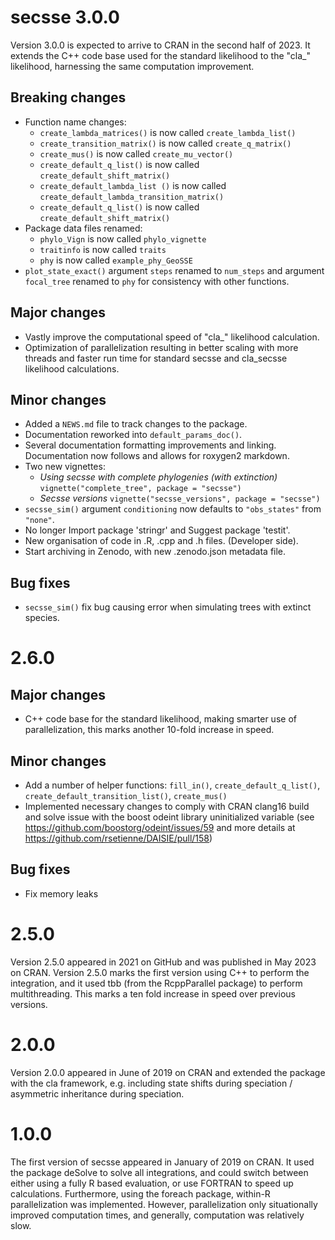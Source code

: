 # secsse 3.0.0

Version 3.0.0 is expected to arrive to CRAN in the second half of 2023. It 
extends the C++ code base used for the standard likelihood to the "cla_"
likelihood, harnessing the same computation improvement. 

## Breaking changes
* Function name changes:
    * `create_lambda_matrices()` is now called `create_lambda_list()`
    * `create_transition_matrix()` is now called `create_q_matrix()`
    * `create_mus()` is now called `create_mu_vector()`
    * `create_default_q_list()` is now called `create_default_shift_matrix()`
    * `create_default_lambda_list ()` is now called `create_default_lambda_transition_matrix()`
    * `create_default_q_list()` is now called `create_default_shift_matrix()`
* Package data files renamed: 
    * `phylo_Vign` is now called `phylo_vignette`
    * `traitinfo` is now called `traits`
    * `phy` is now called `example_phy_GeoSSE`
* `plot_state_exact()` argument `steps` renamed to `num_steps` and argument 
`focal_tree` renamed to `phy` for consistency with other functions.

## Major changes

* Vastly improve the computational speed of "cla_" likelihood calculation.
* Optimization of parallelization resulting in better scaling with more threads
and faster run time for standard secsse and cla_secsse likelihood calculations.

## Minor changes
* Added a `NEWS.md` file to track changes to the package.
* Documentation reworked into `default_params_doc()`.
* Several documentation formatting improvements and linking. Documentation now
follows and allows for roxygen2 markdown.
* Two new vignettes:
    * _Using secsse with complete phylogenies (with extinction)_ `vignette("complete_tree", package = "secsse")`
    * _Secsse versions_ `vignette("secsse_versions", package = "secsse")`
* `secsse_sim()` argument `conditioning` now defaults to `"obs_states"` from 
`"none"`.
* No longer Import package 'stringr' and Suggest package 'testit'.
* New organisation of code in .R, .cpp and .h files. (Developer side).
* Start archiving in Zenodo, with new .zenodo.json metadata file.

## Bug fixes
* `secsse_sim()` fix bug causing error when simulating trees with extinct 
species.

# 2.6.0

## Major changes
* C++ code base for the standard likelihood, making smarter use of
parallelization, this marks another 10-fold increase in speed.

## Minor changes
* Add a number of helper functions: `fill_in()`, `create_default_q_list()`, 
`create_default_transition_list()`, `create_mus()`
* Implemented necessary changes to comply with CRAN clang16 build and solve
issue with the boost odeint library uninitialized variable 
(see https://github.com/boostorg/odeint/issues/59 and more details at 
https://github.com/rsetienne/DAISIE/pull/158)

## Bug fixes
* Fix memory leaks

# 2.5.0
Version 2.5.0 appeared in 2021 on GitHub and was published in May 2023 on CRAN.
Version 2.5.0 marks the first version using C++ to perform the integration,
and it used tbb (from the RcppParallel package) to perform multithreading. This
marks a ten fold increase in speed over previous versions.

# 2.0.0
Version 2.0.0 appeared in June of 2019 on CRAN and extended the package with the
cla framework, e.g. including state shifts during speciation / asymmetric 
inheritance during speciation. 

# 1.0.0
The first version of secsse appeared in January of 2019 on CRAN. It used the
package deSolve to solve all integrations, and could switch between either using
a fully R based evaluation, or use FORTRAN to speed up calculations.
Furthermore, using the foreach package, within-R parallelization was
implemented. However, parallelization only situationally improved computation
times, and generally, computation was relatively slow.
